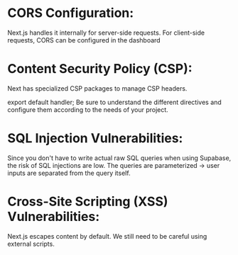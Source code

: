 # CORS Configuration:

Next.js handles it internally for server-side requests. For client-side requests, CORS can be configured in the dashboard

# Content Security Policy (CSP):

Next has specialized CSP packages to manage CSP headers.

export default handler;
Be sure to understand the different directives and configure them according to the needs of your project.

# SQL Injection Vulnerabilities:

Since you don't have to write actual raw SQL queries when using Supabase, the risk of SQL injections are low. The queries are parameterized -> user inputs are separated from the query itself.

# Cross-Site Scripting (XSS) Vulnerabilities:

Next.js escapes content by default. We still need to be careful using external scripts.
